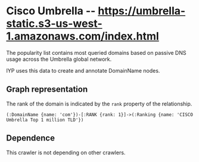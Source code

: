 # Cisco Umbrella -- https://umbrella-static.s3-us-west-1.amazonaws.com/index.html

The popularity list contains most queried domains based on passive DNS usage across the Umbrella global network.

IYP uses this data to create and annotate DomainName nodes.

## Graph representation

The rank of the domain is indicated by the `rank` property of the relationship.

```Cypher
(:DomainName {name: 'com'})-[:RANK {rank: 1}]->(:Ranking {name: 'CISCO Umbrella Top 1 million TLD'})
```

## Dependence

This crawler is not depending on other crawlers.
